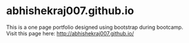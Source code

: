 # abhishekraj007.github.io
This is a one page portfolio designed using bootstrap during bootcamp.
Visit this page here: http://abhishekraj007.github.io/
